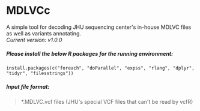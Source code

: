 # MDLVCc
A simple tool for decoding JHU sequencing center's in-house MDLVC files as well as variants annotating.    
*Current version: v1.0.0*

##### Please install the below R packages for the running environment:
```
install.packages(c("foreach", "doParallel", "expss", "rlang", "dplyr", "tidyr", "filesstrings"))
```

##### Input file format:
> *.MDLVC.vcf files (JHU's special VCF files that can't be read by vcfR)    
